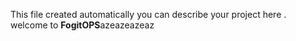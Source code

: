  This file created automatically you can describe your project here . welcome to **FogitOPS**azeazeazeaz
